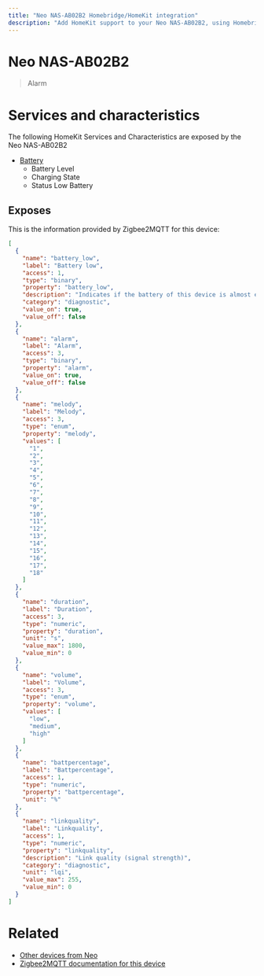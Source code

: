 ```yaml
---
title: "Neo NAS-AB02B2 Homebridge/HomeKit integration"
description: "Add HomeKit support to your Neo NAS-AB02B2, using Homebridge, Zigbee2MQTT and homebridge-z2m."
---
```

<!---
This file has been GENERATED using src/docgen/docgen.ts
DO NOT EDIT THIS FILE MANUALLY!
-->
# Neo NAS-AB02B2
> Alarm


# Services and characteristics
The following HomeKit Services and Characteristics are exposed by
the Neo NAS-AB02B2

* [Battery](../../battery.md)
  * Battery Level
  * Charging State
  * Status Low Battery



## Exposes

This is the information provided by Zigbee2MQTT for this device:

```json
[
  {
    "name": "battery_low",
    "label": "Battery low",
    "access": 1,
    "type": "binary",
    "property": "battery_low",
    "description": "Indicates if the battery of this device is almost empty",
    "category": "diagnostic",
    "value_on": true,
    "value_off": false
  },
  {
    "name": "alarm",
    "label": "Alarm",
    "access": 3,
    "type": "binary",
    "property": "alarm",
    "value_on": true,
    "value_off": false
  },
  {
    "name": "melody",
    "label": "Melody",
    "access": 3,
    "type": "enum",
    "property": "melody",
    "values": [
      "1",
      "2",
      "3",
      "4",
      "5",
      "6",
      "7",
      "8",
      "9",
      "10",
      "11",
      "12",
      "13",
      "14",
      "15",
      "16",
      "17",
      "18"
    ]
  },
  {
    "name": "duration",
    "label": "Duration",
    "access": 3,
    "type": "numeric",
    "property": "duration",
    "unit": "s",
    "value_max": 1800,
    "value_min": 0
  },
  {
    "name": "volume",
    "label": "Volume",
    "access": 3,
    "type": "enum",
    "property": "volume",
    "values": [
      "low",
      "medium",
      "high"
    ]
  },
  {
    "name": "battpercentage",
    "label": "Battpercentage",
    "access": 1,
    "type": "numeric",
    "property": "battpercentage",
    "unit": "%"
  },
  {
    "name": "linkquality",
    "label": "Linkquality",
    "access": 1,
    "type": "numeric",
    "property": "linkquality",
    "description": "Link quality (signal strength)",
    "category": "diagnostic",
    "unit": "lqi",
    "value_max": 255,
    "value_min": 0
  }
]
```

# Related
* [Other devices from Neo](../index.md#neo)
* [Zigbee2MQTT documentation for this device](https://www.zigbee2mqtt.io/devices/NAS-AB02B2.html)